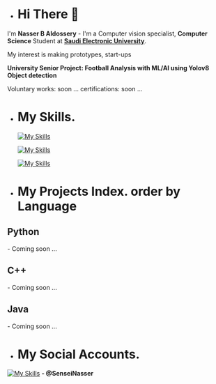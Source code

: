 - <H1> Hi There 👋</H1>
I'm **Nasser B Aldossery** - I'm a Computer vision specialist, **Computer Science** Student at <a href="https://seu.edu.sa/en/home/">**Saudi Electronic University**</a>.

My interest is making prototypes, start-ups

**University Senior Project: Football Analysis with ML/AI using Yolov8 Object detection**

Voluntary works: soon ...
certifications: soon ... 

- <H1> My Skills. </H1>
 
  [![My Skills](https://skillicons.dev/icons?i=html,css,js)](https://skillicons.dev)

  [![My Skills](https://skillicons.dev/icons?i=py,cpp,java)](https://skillicons.dev)

  [![My Skills](https://skillicons.dev/icons?i=git,github,linux)](https://skillicons.dev)


  
- <H1> My Projects Index. order by Language</H1>
<H2>Python</H2>
- Coming soon ...
<H2>C++</H2>
- Coming soon ...
<H2>Java</H2>
- Coming soon ...


- <H1> My Social Accounts.</H1>
 [![My Skills](https://skillicons.dev/icons?i=twitter)](https://skillicons.dev)   **- @SenseiNasser**



  
<!---
NasserCzar/NasserCzar is a ✨ special ✨ repository because its `README.md` (this file) appears on your GitHub profile.
You can click the Preview link to take a look at your changes.
--->

